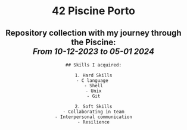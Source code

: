 <div align="center">

# **42 Piscine Porto**

</div>


<div align= "center">

## Repository collection with my journey through the Piscine: <br> *From 10-12-2023 to 05-01 2024*

</div>

<div align="center">

    ## Skills I acquired:

    1. Hard Skills
    - C language 
    - Shell
    - Unix
    - Git
    
    2. Soft Skills
    - Collaborating in team
    - Interpersonal communication
    - Resilience

</div>
